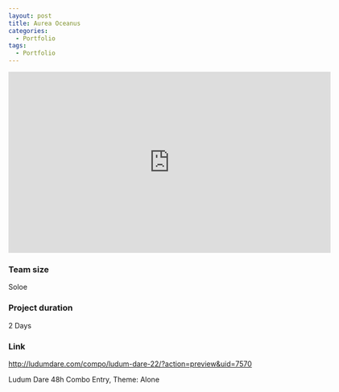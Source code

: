 ```yaml
---
layout: post
title: Aurea Oceanus
categories:
  - Portfolio
tags:
  - Portfolio
---
```


<div class="embed-responsive embed-responsive-16by9">
  <iframe width="640" height="360" class="embed-responsive-item" src="https://www.youtube-nocookie.com/embed/sruGpHp4Ehw?controls=1&amp;" frameborder="0" allowfullscreen></iframe>
</div>

### Team size
Soloe

### Project duration
2 Days

### Link
http://ludumdare.com/compo/ludum-dare-22/?action=preview&uid=7570

Ludum Dare 48h Combo Entry, Theme: Alone